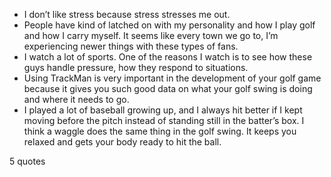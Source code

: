 - I don’t like stress because stress stresses me out.
 - People have kind of latched on with my personality and how I play golf and how I carry myself. It seems like every town we go to, I’m experiencing newer things with these types of fans.
 - I watch a lot of sports. One of the reasons I watch is to see how these guys handle pressure, how they respond to situations.
 - Using TrackMan is very important in the development of your golf game because it gives you such good data on what your golf swing is doing and where it needs to go.
 - I played a lot of baseball growing up, and I always hit better if I kept moving before the pitch instead of standing still in the batter’s box. I think a waggle does the same thing in the golf swing. It keeps you relaxed and gets your body ready to hit the ball.

5 quotes
